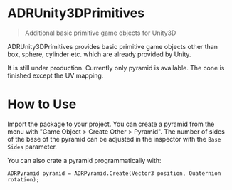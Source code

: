 # ADRUnity3DPrimitives
> Additional basic primitive game objects for Unity3D

ADRUnity3DPrimitives provides basic primitive game objects other than box, sphere, cylinder etc. which are already provided by Unity.

It is still under production. Currently only pyramid is available. The cone is finished except the UV mapping.

# How to Use

Import the package to your project. You can create a pyramid from the menu with "Game Object > Create Other > Pyramid".
The number of sides of the base of the pyramid can be adjusted in the inspector with the `Base Sides` parameter.

You can also crate a pyramid programmatically with:

```
ADRPyramid pyramid = ADRPyramid.Create(Vector3 position, Quaternion rotation);
```
